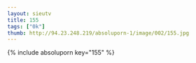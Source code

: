 ```yaml
--- 
layout: sieutv
title: 155
tags: ["0k"]
thumb: http://94.23.248.219/absoluporn-1/image/002/155.jpg
---
```

{% include absoluporn key="155" %} 
